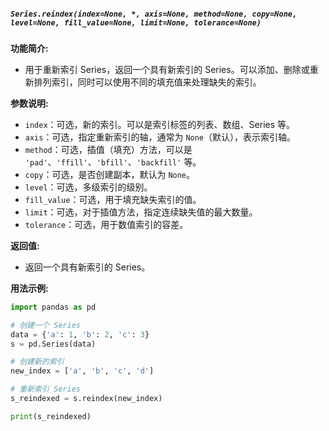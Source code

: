 ##### `Series.reindex(index=None, *, axis=None, method=None, copy=None, level=None, fill_value=None, limit=None, tolerance=None)`
**功能简介:**
- 用于重新索引 Series，返回一个具有新索引的 Series。可以添加、删除或重新排列索引，同时可以使用不同的填充值来处理缺失的索引。

**参数说明:**
- `index`：可选，新的索引。可以是索引标签的列表、数组、Series 等。
- `axis`：可选，指定重新索引的轴，通常为 `None`（默认），表示索引轴。
- `method`：可选，插值（填充）方法，可以是 `'pad'`、`'ffill'`、`'bfill'`、`'backfill'` 等。
- `copy`：可选，是否创建副本，默认为 `None`。
- `level`：可选，多级索引的级别。
- `fill_value`：可选，用于填充缺失索引的值。
- `limit`：可选，对于插值方法，指定连续缺失值的最大数量。
- `tolerance`：可选，用于数值索引的容差。

**返回值:**
- 返回一个具有新索引的 Series。

**用法示例:**
```python
import pandas as pd

# 创建一个 Series
data = {'a': 1, 'b': 2, 'c': 3}
s = pd.Series(data)

# 创建新的索引
new_index = ['a', 'b', 'c', 'd']

# 重新索引 Series
s_reindexed = s.reindex(new_index)

print(s_reindexed)
```